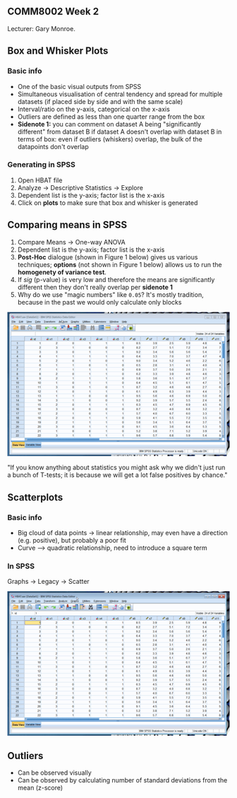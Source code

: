 ## COMM8002 Week 2

Lecturer: Gary Monroe.

## Box and Whisker Plots

### Basic info

- One of the basic visual outputs from SPSS
- Simultaneous visualisation of central tendency and spread for multiple datasets (if placed side by side and with the same scale)
- Interval/ratio on the y-axis, categorical on the x-axis
- Outliers are defined as less than one quarter range from the box
- **Sidenote 1:** you can comment on dataset A being "significantly different" from dataset B if dataset A doesn't overlap with dataset B in terms of box: even if outliers (whiskers) overlap, the bulk of the datapoints don't overlap

### Generating in SPSS

1. Open HBAT file
2. Analyze &rarr; Descriptive Statistics &rarr; Explore
3. Dependent list is the y-axis; factor list is the x-axis
4. Click on **plots** to make sure that box and whisker is generated

## Comparing means in SPSS

1. Compare Means &rarr; One-way ANOVA
2. Dependent list is the y-axis; factor list is the x-axis
3. **Post-Hoc** dialogue (shown in Figure 1 below) gives us various techniques; **options** (not shown in Figure 1 below) allows us to run the **homogenety of variance test**.
4. If _sig_ (p-value) is very low and therefore the means are significantly different then they don't really overlap per **sidenote 1**
5. Why do we use "magic numbers" like `0.05`? It's mostly tradition, because in the past we would only calculate only blocks

![Comparing means in SPSS](wk02-CompareMeans.gif)

"If you know anything about statistics you might ask why we didn't just run a bunch of T-tests; it is because we will get a lot false positives by chance."

## Scatterplots

### Basic info

- Big cloud of data points &rarr; linear relationship, may even have a direction (e.g. positive), but probably a poor fit
- Curve --> quadratic relationship, need to introduce a square term

### In SPSS

Graphs &rarr; Legacy &rarr; Scatter

![Scatter in SPSS](wk02-Scatter.gif)

## Outliers

- Can be observed visually
- Can be observed by calculating number of standard deviations from the mean (z-score)